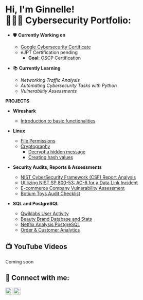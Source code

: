 <h1>Hi, I'm Ginnelle! <br/><a
<h2> 👩🏾‍💻 Cybersecurity Portfolio:</h2>
    
- 🛡️ <b>Currently Working on</b>
    - [Google Cybersecurity Certificate](https://coursera.org/share/6a05ab7986ce7d8bafea52f505adb088)
    - eJPT Certification pending
        - **Goal**: OSCP Certification
      
- 📚 <b>Currently Learning</b>
    - <i>Networking Traffic Analysis</i>
    - <i>Automating Cybersecurity Tasks with Python</i>
    - <i>Vulnerabiltiy Assessments</i>
    

 
<b>PROJECTS</b>

- <b>Wireshark</b>
   - [Introduction to basic functionalities](https://github.com/gcrobinson/Wireshark/blob/main/basicfunctionalities.md)
 
     
- <b>Linux</b>
   - [File Permissions ](https://github.com/gcrobinson/Linux/blob/main/filepermissions.md)
   - [Cryptography](https://github.com/gcrobinson/Cryptography)
       - [Decrypt a hidden message](https://github.com/gcrobinson/Cryptography/blob/main/Decrypt%20an%20encrypted%20message.md)
       - [Creating hash values](https://github.com/gcrobinson/Cryptography/blob/main/Creating%20Hash%20Values.md)

- <b>Security Audits, Reports & Assessments</b>
   - [NIST CyberSecurity Framework (CSF) Report Analysis](https://github.com/gcrobinson/NIST-Cybersecurity-Framework/blob/main/DDOS%20attack%20on%20a%20Multimedia%20Company.md)
   - [Utilizing NIST SP 800-53: AC-6 for a Data Link Incident](https://github.com/gcrobinson/NIST-Cybersecurity-Framework/blob/main/NIST%20SP%20800-53%3A%20AC-6.md)
   - [E-commerce Company Vulnerability Assessment](https://github.com/gcrobinson/Audits-Reports-Assessments/blob/main/ecommerce%20company.md)
   - [Botium Toys Audit Checklist](https://github.com/gcrobinson/Audits-Reports-Assessments/blob/main/Securityaudit.md)

- <b>SQL and PostgreSQL</b>
    - [Qwiklabs User Activity](https://github.com/gcrobinson/SQL/blob/main/Qwiklabs%20User%20Activity)
    - [Beauty Brand Database and Stats](https://github.com/gcrobinson/SQL/blob/main/Beauty%20Brand%20Database%20and%20Stats)
    - [Netflix Analysis PostgreSQL](https://github.com/gcrobinson/SQL/blob/main/Netflix%20Analysis%20PostgreSQL)
    - [Order & Customer Analytics](https://github.com/gcrobinson/SQL/blob/main/Order%20%26%20Customer%20Analytics)
 

<h2>📺  YouTube Videos</h2>
Coming soon

<h2> 🤳 Connect with me:</h2>

[<img align="left" alt="JoshMadakor | YouTube" width="22px" src="https://cdn.jsdelivr.net/npm/simple-icons@v3/icons/youtube.svg" />][youtube]
[<img align="left" alt="JoshMadakor | LinkedIn" width="22px" src="https://cdn.jsdelivr.net/npm/simple-icons@v3/icons/linkedin.svg" />][linkedin]

[youtube]: https://www.youtube.com/@GinnelleRobinson
[linkedin]: https://www.linkedin.com/in/ginnelle-c-robinson/



